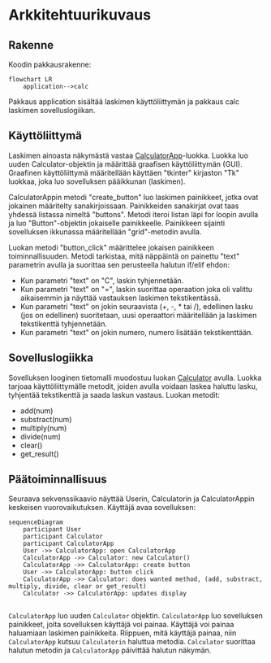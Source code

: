 # Arkkitehtuurikuvaus

## Rakenne

Koodin pakkausrakenne:

```mermaid
flowchart LR
    application-->calc

```

Pakkaus application sisältää laskimen käyttöliittymän ja pakkaus calc laskimen sovelluslogiikan.


## Käyttöliittymä

Laskimen ainoasta näkymästä vastaa [CalculatorApp](https://github.com/ainkeri/Calculator/blob/f77f90619e67dcb0ce56df286fa4719cb3520a50/calculator/src/application/calculator_app.py)-luokka. Luokka luo uuden Calculator-objektin ja määrittää graafisen käyttöliittymän (GUI). Graafinen käyttöliittymä määritellään käyttäen "tkinter" kirjaston "Tk" luokkaa, joka luo sovelluksen pääikkunan (laskimen).

CalculatorAppin metodi "create_button" luo laskimen painikkeet, jotka ovat jokainen määritelty sanakirjoissaan. Painikkeiden sanakirjat ovat taas yhdessä listassa nimeltä "buttons". Metodi iteroi listan läpi for loopin avulla ja luo "Button"-objektin jokaiselle painikkeelle. Painikkeen sijainti sovelluksen ikkunassa määritellään "grid"-metodin avulla.

Luokan metodi "button_click" määrittelee jokaisen painikkeen toiminnallisuuden. Metodi tarkistaa, mitä näppäintä on painettu "text" parametrin avulla ja suorittaa sen perusteella halutun if/elif ehdon:

* Kun parametri "text" on "C", laskin tyhjennetään.
* Kun parametri "text" on "=", laskin suorittaa operaation joka oli valittu aikaisemmin ja näyttää vastauksen laskimen tekstikentässä.
* Kun parametri "text" on jokin seuraavista (+, -, * tai /), edellinen lasku (jos on edellinen) suoritetaan, uusi operaattori määritellään ja laskimen tekstikenttä tyhjennetään.
* Kun parametri "text" on jokin numero, numero lisätään tekstikenttään.


## Sovelluslogiikka

Sovelluksen looginen tietomalli muodostuu luokan [Calculator](calculator/src/calc/calculator.py) avulla. Luokka tarjoaa käyttöliittymälle metodit, joiden avulla voidaan laskea haluttu lasku, tyhjentää tekstikenttä ja saada laskun vastaus. Luokan metodit:

* add(num)
* substract(num)
* multiply(num)
* divide(num)
* clear()
* get_result()


## Päätoiminnallisuus

Seuraava sekvenssikaavio näyttää Userin, Calculatorin ja CalculatorAppin keskeisen vuorovaikutuksen. Käyttäjä avaa sovelluksen:

```mermaid
sequenceDiagram
    participant User
    participant Calculator
    participant CalculatorApp
    User ->> CalculatorApp: open CalculatorApp
    CalculatorApp ->> Calculator: new Calculator()
    CalculatorApp ->> CalculatorApp: create button
    User ->> CalculatorApp: button click
    CalculatorApp ->> Calculator: does wanted method, (add, substract, multiply, divide, clear or get_result) 
    Calculator ->> CalculatorApp: updates display
  
```
`CalculatorApp` luo uuden `Calculator` objektin. `CalculatorApp` luo sovelluksen painikkeet, joita sovelluksen käyttäjä voi painaa. Käyttäjä voi painaa haluamiaan laskimen painikkeita. Riippuen, mitä käyttäjä painaa, niin `CalculatorApp` kutsuu `Calculatorin` haluttua metodia. `Calculator` suorittaa halutun metodin ja `CalculatorApp` päivittää halutun näkymän.
